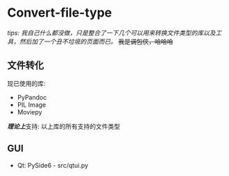 # Convert-file-type

*tips: 我自己什么都没做，只是整合了一下几个可以用来转换文件类型的库以及工具，然后加了一个丑不垃圾的页面而已。*
~~我是调包侠，哈哈哈~~

## 文件转化
现已使用的库:
* PyPandoc
* PIL Image
* Moviepy

***理论上***支持: 以上库的所有支持的文件类型

## GUI
* Qt: PySide6 - src/qtui.py
